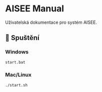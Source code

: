 # AISEE Manual

Uživatelská dokumentace pro systém AISEE.

## 🚀 Spuštění

### Windows
```bash
start.bat
```

### Mac/Linux
```bash
./start.sh
```
